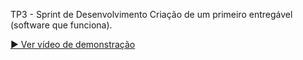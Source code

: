 TP3 - Sprint de Desenvolvimento
Criação de um primeiro entregável (software que funciona).

[▶️ Ver vídeo de demonstração](desenvolvimento_1.mp4)

